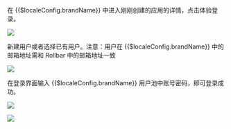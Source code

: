 <IntegrationDetailCard :title="`体验登录`">

在 {{$localeConfig.brandName}} 中进入刚刚创建的应用的详情，点击体验登录。

![](~@imagesZhCn/integration/rollbar/3-1.png)

新建用户或者选择已有用户。注意：用户在 {{$localeConfig.brandName}} 中的邮箱地址需和 Rollbar 中的邮箱地址一致

![](~@imagesZhCn/integration/rollbar/3-2.png)

在登录界面输入 {{$localeConfig.brandName}} 用户池中账号密码，即可登录成功。

![](~@imagesZhCn/integration/rollbar/3-3.png)

![](~@imagesZhCn/integration/rollbar/3-4.png)

</IntegrationDetailCard>
